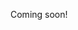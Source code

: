 Coming soon!

<!-- TODO: make arch portable -->

<!-- https://blog.stephenwolfram.com/2019/02/seeking-the-productive-life-some-details-of-my-personal-infrastructure/ -->

<!--

Nix/NixOS

https://news.ycombinator.com/item?id=22877355
https://guix.gnu.org/help/
https://www.google.com/search?hl=en&q=arch%20to%20nixos
https://ramsdenj.com/2017/06/19/switching-to-nixos-from-arch-linux.html
https://godarch.com/
https://www.reddit.com/r/archlinux/comments/b2jkrp/anyone_tried_nixos_what_are_your_thoughts/
https://wiki.archlinux.org/index.php/Nix
https://discourse.nixos.org/t/why-do-i-have-to-switch-from-arch-to-nixos/5873
https://medium.com/@jethroksy/a-year-with-nixos-113b534f446b
https://stackshare.io/stackups/arch-linux-vs-nixos
https://news.ycombinator.com/item?id=15480103
https://funloop.org/post/2015-08-01-why-i-use-nixos.html
https://huffleclaw.org/post/2019-02-05-nixos/
https://nixos.wiki/wiki/Nvidia
https://www.google.com/search?hl=en&q=nix%20macos
https://github.com/NixOS/nix/issues/2925
https://github.com/srid/neuron/issues/103
https://www.softinio.com/post/moving-from-homebrew-to-nix-package-manager/
https://www.nmattia.com/posts/2018-03-21-nix-reproducible-setup-linux-macos.html
https://ariya.io/2016/05/nix-as-os-x-package-manager
https://medium.com/scientific-breakthrough-of-the-afternoon/improving-quality-of-life-on-mac-with-nix-package-manager-beb08e96849a
https://news.ycombinator.com/item?id=11802817
https://www.mpscholten.de/nixos/2016/05/26/my-experience-with-nix-on-osx.html?
https://nixos.org/nixpkgs/manual/#how-to-create-a-development-environment
https://discourse.nixos.org/t/current-status-of-nix-on-macos-catalina/4286/16
https://github.com/LnL7/nix-darwin
https://wiki.nikitavoloboev.xyz/package-managers/nix/nix-darwin
https://github.com/LnL7/nix-darwin/blob/master/modules/examples/lnl.nix

-->

<!-- 

MacOS

https://www.reddit.com/r/apple/comments/5lnv11/better_touch_tool_has_changed_touchbar_from_kinda/
https://folivora.ai

https://github.com/koekeishiya/skhd/blob/master/examples/skhdrc
https://github.com/koekeishiya/skhd/issues/1
https://github.com/koekeishiya/skhd

-->

<!--

https://wiki.archlinux.org/index.php/NVIDIA_Optimus
https://wiki.archlinux.org/index.php/Nouveau
https://wiki.archlinux.org/index.php/Hardware_video_acceleration
https://wiki.archlinux.org/index.php/Intel_graphics
https://wiki.archlinux.org/index.php/PRIME
https://wiki.archlinux.org/index.php/Bumblebee
https://wiki.archlinux.org/index.php/Nvidia-xrun
https://wiki.archlinux.org/index.php/NVIDIA
https://wiki.archlinux.org/index.php/NVIDIA#NVIDIA_Settings
https://www.google.com/search?hl=en&q=arch%20prime%20intel%20nouveau
https://nouveau.freedesktop.org/wiki/Optimus/
https://www.reddit.com/r/linux_gaming/comments/6ftq10/the_ultimate_guide_to_setting_up_nvidia_optimus/
https://www.google.com/search?safe=off&hl=en&ei=hZPIXKKNMILl-gSJoqWQCQ&q=arch+gpu+no+sink+output+missing&oq=arch+gpu+no+sink+output+missing&gs_l=psy-ab.3...4379.5506..5902...0.0..0.153.956.1j7......0....1..gws-wiz.......0i71j33i299j33i160.xROJBUPO6ZY
https://www.reddit.com/r/archlinux/comments/9l7aph/hdmi_not_shown_by_xrandr_but_detected_when_cable/

-->

<!--

# Data

- <input type="checkbox" disabled/> Sources
  - <input type="checkbox" disabled/> Dropbox
    - <input type="checkbox" disabled/> download everything to external drive
    - <input type="checkbox" disabled/> delete everything
    - <input type="checkbox" disabled/> upload the essentials
  - <input type="checkbox" disabled/> HackerNews binge (July 1, 2018 to now)
  - <input type="checkbox" disabled/> Pocket
    - <input type="checkbox" disabled/> download directory
  - <input type="checkbox" disabled/> organize harddrives
  - <input type="checkbox" disabled/> Apple devices
    - <input type="checkbox" disabled/> clean up tabs
    - <input type="checkbox" disabled/> clean up apps
  - <input type="checkbox" disabled/> clean up tabs in Toby
  - <input type="checkbox" disabled/> add books/movies/albums/etc to [lists](/lists)
  - <input type="checkbox" disabled/> org-mode
    - <input type="checkbox" disabled/> move org repo to [taysar](/)
    - <input type="checkbox" disabled/> delete org
- <input type="checkbox" disabled/> Sink
  - <input type="checkbox" disabled/> media queue

-->
